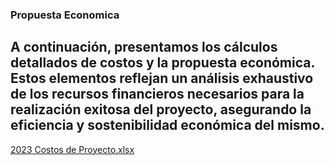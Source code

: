 ### Propuesta Economica 
## A continuación, presentamos los cálculos detallados de costos y la propuesta económica. Estos elementos reflejan un análisis exhaustivo de los recursos financieros necesarios para la realización exitosa del proyecto, asegurando la eficiencia y sostenibilidad económica del mismo.
[2023 Costos de Proyecto.xlsx](https://github.com/Ingenieria-Software-2023/Software-Innovators/files/13455476/2023.Costos.de.Proyecto.xlsx)
